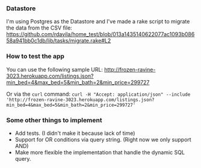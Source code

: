 ### Datastore

I'm using Postgres as the Datastore and I've made a rake script to migrate the data from the CSV file: https://github.com/rdavila/home_test/blob/013a1435140622077ac1093b08658a941bb0c1db/lib/tasks/migrate.rake#L2
### How to test the app

You can use the following sample URL: http://frozen-ravine-3023.herokuapp.com/listings.json?min_bed=4&max_bed=5&min_bath=2&min_price=299727

Or via the `curl` command: `curl -H "Accept: application/json" --include 'http://frozen-ravine-3023.herokuapp.com/listings.json?min_bed=4&max_bed=5&min_bath=2&min_price=299727'`

### Some other things to implement
* Add tests. (I didn't make it because lack of time)
* Support for OR conditions via query string. (Right now we only support AND)
* Make more flexible the implementation that handle the dynamic SQL query.
